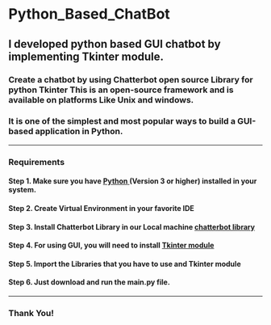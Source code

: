 # Python_Based_ChatBot
## I developed python based GUI chatbot by implementing Tkinter module.

### Create a chatbot by using Chatterbot open source Library for python Tkinter This is an open-source framework and is available on platforms Like Unix and windows.
### It is one of the simplest and most popular ways to build a GUI-based application in Python.

---

### Requirements

#### Step 1. Make sure you have [**Python** ](https://www.python.org/)(Version 3 or higher) installed in your system.

#### Step 2. Create Virtual Environment in your favorite IDE

#### Step 3. Install Chatterbot Library in our Local machine [**chatterbot library**](https://chatterbot.readthedocs.io/en/stable/setup.html)

#### Step 4. For using GUI, you will need to install [**Tkinter module**](https://docs.python.org/3/library/tkinter.html)

#### Step 5. Import the Libraries that you have to use and Tkinter module

#### Step 6. Just download and run the main.py file.

---

### Thank You!

 







